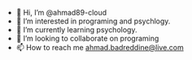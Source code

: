 - 👋 Hi, I’m @ahmad89-cloud
- 👀 I’m interested in programing and psychlogy.
- 🌱 I’m currently learning psychology.
- 💞️ I’m looking to collaborate on programing
- 📫 How to reach me ahmad.badreddine@live.com 
<!---
ahmad89-cloud/ahmad89-cloud is a ✨ special ✨ repository because its `README.md` (this file) appears on your GitHub profile.
You can click the Preview link to take a look at your changes.
--->
